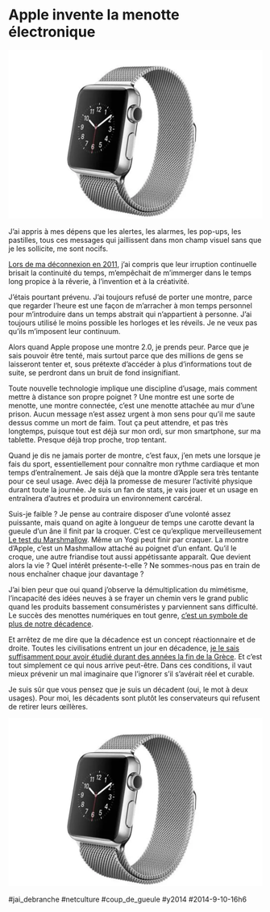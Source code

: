 # Apple invente la menotte électronique

![](_i/watch.webp)

J’ai appris à mes dépens que les alertes, les alarmes, les pop-ups, les pastilles, tous ces messages qui jaillissent dans mon champ visuel sans que je les sollicite, me sont nocifs.

[Lors de ma déconnexion en 2011](../../page/jai-debranche), j’ai compris que leur irruption continuelle brisait la continuité du temps, m’empêchait de m’immerger dans le temps long propice à la rêverie, à l’invention et à la créativité.

J’étais pourtant prévenu. J’ai toujours refusé de porter une montre, parce que regarder l’heure est une façon de m’arracher à mon temps personnel pour m’introduire dans un temps abstrait qui n’appartient à personne. J’ai toujours utilisé le moins possible les horloges et les réveils. Je ne veux pas qu’ils m’imposent leur continuum.

Alors quand Apple propose une montre 2.0, je prends peur. Parce que je sais pouvoir être tenté, mais surtout parce que des millions de gens se laisseront tenter et, sous prétexte d’accéder à plus d’informations tout de suite, se perdront dans un bruit de fond insignifiant.

Toute nouvelle technologie implique une discipline d’usage, mais comment mettre à distance son propre poignet ? Une montre est une sorte de menotte, une montre connectée, c’est une menotte attachée au mur d’une prison. Aucun message n’est assez urgent à mon sens pour qu’il me saute dessus comme un mort de faim. Tout ça peut attendre, et pas très longtemps, puisque tout est déjà sur mon ordi, sur mon smartphone, sur ma tablette. Presque déjà trop proche, trop tentant.

Quand je dis ne jamais porter de montre, c’est faux, j’en mets une lorsque je fais du sport, essentiellement pour connaître mon rythme cardiaque et mon temps d’entraînement. Je sais déjà que la montre d’Apple sera très tentante pour ce seul usage. Avec déjà la promesse de mesurer l’activité physique durant toute la journée. Je suis un fan de stats, je vais jouer et un usage en entraînera d’autres et produira un environnement carcéral.

Suis-je faible ? Je pense au contraire disposer d’une volonté assez puissante, mais quand on agite à longueur de temps une carotte devant la gueule d’un âne il finit par la croquer. C’est ce qu’explique merveilleusement [Le test du Marshmallow](http://fr.wikipedia.org/wiki/Test_du_marshmallow). Même un Yogi peut finir par craquer. La montre d’Apple, c’est un Mashmallow attaché au poignet d’un enfant. Qu’il le croque, une autre friandise tout aussi appétissante apparaît. Que devient alors la vie ? Quel intérêt présente-t-elle ? Ne sommes-nous pas en train de nous enchaîner chaque jour davantage ?

J’ai bien peur que oui quand j’observe la démultiplication du mimétisme, l’incapacité des idées neuves à se frayer un chemin vers le grand public quand les produits bassement consuméristes y parviennent sans difficulté. Le succès des menottes numériques en tout genre, [c’est un symbole de plus de notre décadence](nous-entrons-en-decadence.md).

Et arrêtez de me dire que la décadence est un concept réactionnaire et de droite. Toutes les civilisations entrent un jour en décadence, [je le sais suffisamment pour avoir étudié durant des années la fin de la Grèce](../../page/eratosthene). Et c’est tout simplement ce qui nous arrive peut-être. Dans ces conditions, il vaut mieux prévenir un mal imaginaire que l’ignorer s’il s’avérait réel et curable.

Je suis sûr que vous pensez que je suis un décadent (oui, le mot à deux usages). Pour moi, les décadents sont plutôt les conservateurs qui refusent de retirer leurs œillères.

![Apple Watch](_i/watch.webp)



#jai_debranche #netculture #coup_de_gueule #y2014 #2014-9-10-16h6
